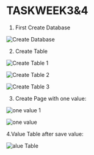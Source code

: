 # TASKWEEK3&4
1.	First Create Database	
	
![Create Database](https://user-images.githubusercontent.com/109600007/183159646-92a40ef3-2d6e-45ed-85d8-39c117b24136.jpeg)

2.	Create Table

![Create Table 1](https://user-images.githubusercontent.com/109600007/183160150-52312258-5f94-471d-9782-6dfb576e75c4.jpeg)

![Create Table 2](https://user-images.githubusercontent.com/109600007/183160160-96a17d69-1ec1-45c3-af38-4e5a37c7aaf0.jpeg)


![Create Table 3](https://user-images.githubusercontent.com/109600007/183160181-5136299d-5cc6-40fe-be53-0d11ef2e3034.jpeg)

3.	Create Page with one value:


![one value 1](https://user-images.githubusercontent.com/109600007/183160677-8abf4396-e349-40e1-8068-1aa9a97123f3.png)

![one value](https://user-images.githubusercontent.com/109600007/183160744-b51b8ea7-0ae1-4cac-b38b-d522b518680b.jpeg)

4.Value Table after save value:

![alue Table](https://user-images.githubusercontent.com/109600007/183160970-f08e496d-29da-4e9d-8742-5a5eb36546ab.jpeg)

